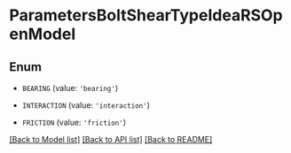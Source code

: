 # ParametersBoltShearTypeIdeaRSOpenModel


## Enum

* `BEARING` (value: `'bearing'`)

* `INTERACTION` (value: `'interaction'`)

* `FRICTION` (value: `'friction'`)

[[Back to Model list]](../README.md#documentation-for-models) [[Back to API list]](../README.md#documentation-for-api-endpoints) [[Back to README]](../README.md)


